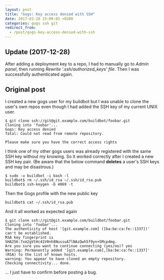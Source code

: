 ```yaml
---
layout: post
title: "Gogs: Key access denied with SSH"
date: 2017-03-28 15:09:03 +0200
categories: gogs ssh git
redirect_from:
  - /post/gogs-key-access-denied-with-ssh
---
```


## Update (2017-12-28)

After adding a deployment key to a repo, I had to manually go to *Admin panel*, then running *Rewrite '.ssh/authorized_keys' file*.
Then I was successfully authenticated again.

## Original post

I created a new gogs user for my buildbot but I was unable to clone the user's
own repos even though I had added the SSH key of my current UNIX user.

    $ git clone ssh://git@git.example.com/buildbot/foobar.git
    Cloning into 'foobar'...
    Gogs: Key access denied
    fatal: Could not read from remote repository.

    Please make sure you have the correct access rights

I think one of my other gogs users was already registered with the same SSH key
without my knowing. So it worked correctly after I created a new SSH key pair.
(Be aware that the below command **deletes** a user's SSH keys and may be disastrous.)

    $ sudo -u buildbot -i bash -l
    buildbot$ rm ~/.ssh/id_rsa ~/.ssh/id_rsa.pub
    buildbot$ ssh-keygen -b 4069 -t

Then the Gogs profile with the new public key

    buildbot$ cat ~/.ssh/id_rsa.pub

And it all worked as expected again

    $ git clone ssh://git@git.example.com/buildbot/foobar.git
    Cloning into 'foobar'...
    The authenticity of host '[git.example.com] ([ba:be:ca:fe::1337])' can't be established.
    RSA key fingerprint is SHA256:7xm2gVtHc41V0nh8NussuA7lNAzQwh5f9yn+5Mcpdmg.
    Are you sure you want to continue connecting (yes/no)? yes
    Warning: Permanently added '[git.example.com],[ba:be:ca:fe::1337]' (RSA) to the list of known hosts.
    warning: You appear to have cloned an empty repository.
    Checking connectivity... done.

... I just have to confirm before posting a bug.